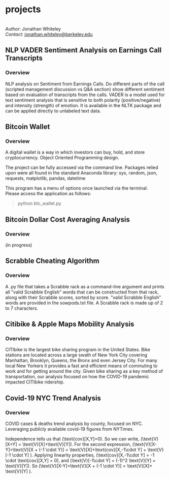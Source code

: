 # projects

<br>_Author_: Jonathan Whiteley<br>
_Contact_: jonathan.whiteley@berkeley.edu<br>

## NLP VADER Sentiment Analysis on Earnings Call Transcripts

### Overview
NLP analysis on Sentiment from Earnings Calls. Do different parts of the call (scripted management discussion vs Q&A section) show different sentiment based on evaluation of transcripts from the calls. VADER is a model used for text sentiment analysis that is sensitive to both polarity (positive/negative) and intensity (strength) of emotion. It is available in the NLTK package and can be applied directly to unlabeled text data.

## Bitcoin Wallet

### Overview
A digital wallet is a way in which investors can buy, hold, and store cryptocurrency. Object Oriented Programming design.

The project can be fully accessed via the command line. Packages relied upon were all found in the standard Anaconda library: sys, random, json, requests, matplotlib, pandas, datetime

This program has a menu of options once launched via the terminal.  <br>Please access the application as follows:
> python btc_wallet.py



## Bitcoin Dollar Cost Averaging Analysis

### Overview
(in progress)


## Scrabble Cheating Algorithm

### Overview
A .py file that takes a Scrabble rack as a command-line argument and prints all "valid Scrabble English" words that can be constructed from that rack, along with their Scrabble scores, sorted by score. "valid Scrabble English" words are provided in the sowpods.txt file. A Scrabble rack is made up of 2 to 7 characters.

## Citibike & Apple Maps Mobility Analysis

### Overview
CITIbike is the largest bike sharing program in the United States. Bike stations are located across a large swath of New York City covering Manhattan, Brooklyn, Queens, the Bronx and even Jersey City. For many local New Yorkers it provides a fast and efficient means of commuting to work and for getting around the city. Given bike sharing as a key method of transportation, our analysis focused on how the COVID-19 pandemic impacted CITIbike ridership.

## Covid-19 NYC Trend Analysis

### Overview
COVID cases & deaths trend analysis by county, focused on NYC. Leveraging publicly available covid-19 figures from NYTimes.


Independence tells us that \(\text{cov}[X,Y]=0\).  So we can write, \(\text{V}[X+Y] = \text{V}[X]+\text{V}[Y]\).  For the second expression,  \(\text{V}[X-Y]=\text{V}[X + (-1 \cdot Y)] = \text{V}[X]+\text{cov}[X,-1\cdot Y] + \text{V}[-1 \cdot Y] \).
Applying linearity properties, \(\text{cov}[X,-1\cdot Y] = -1 \cdot \text{cov}[X,Y] = 0\), and \(\text{V}[-1\cdot Y] = (-1)^2 \text{V}[Y] = \text{V}[Y]\).  So \(\text{V}[X-Y]=\text{V}[X + (-1 \cdot Y)] = \text{V}[X]+ \text{V}[Y] \).

